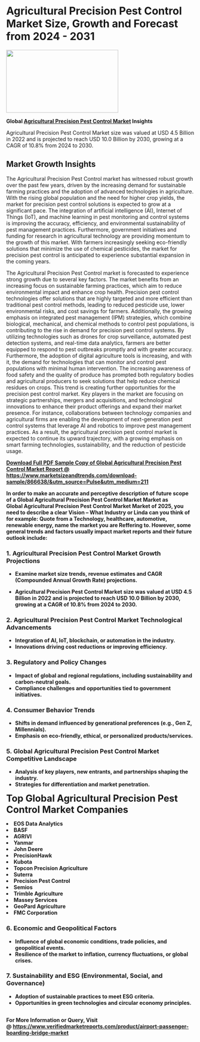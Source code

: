 <H1>Agricultural Precision Pest Control Market Size, Growth and Forecast from 2024 - 2031</H1><img class="aligncenter size-medium wp-image-584254" src="https://thirdeyenews.in/wp-content/uploads/2024/09/Global-Market-Research-300x168.jpeg" alt="" width="300" height="168" /><p><strong>Global&nbsp;<a href="https://www.marketsizeandtrends.com/download-sample/866638/&amp;utm_source=Pulse&amp;utm_medium=211">Agricultural Precision Pest Control Market</a> Insights</strong></p><p>Agricultural Precision Pest Control Market size was valued at USD 4.5 Billion in 2022 and is projected to reach USD 10.0 Billion by 2030, growing at a CAGR of 10.8% from 2024 to 2030.</p><p><h2>Market Growth Insights</h2> <p>The Agricultural Precision Pest Control market has witnessed robust growth over the past few years, driven by the increasing demand for sustainable farming practices and the adoption of advanced technologies in agriculture. With the rising global population and the need for higher crop yields, the market for precision pest control solutions is expected to grow at a significant pace. The integration of artificial intelligence (AI), Internet of Things (IoT), and machine learning in pest monitoring and control systems is improving the accuracy, efficiency, and environmental sustainability of pest management practices. Furthermore, government initiatives and funding for research in agricultural technology are providing momentum to the growth of this market. With farmers increasingly seeking eco-friendly solutions that minimize the use of chemical pesticides, the market for precision pest control is anticipated to experience substantial expansion in the coming years.</p> <p><strong><a href="download_sample_link_here"></a></strong></p> <p>The Agricultural Precision Pest Control market is forecasted to experience strong growth due to several key factors. The market benefits from an increasing focus on sustainable farming practices, which aim to reduce environmental impact and enhance crop health. Precision pest control technologies offer solutions that are highly targeted and more efficient than traditional pest control methods, leading to reduced pesticide use, lower environmental risks, and cost savings for farmers. Additionally, the growing emphasis on integrated pest management (IPM) strategies, which combine biological, mechanical, and chemical methods to control pest populations, is contributing to the rise in demand for precision pest control systems. By utilizing technologies such as drones for crop surveillance, automated pest detection systems, and real-time data analytics, farmers are better equipped to respond to pest outbreaks promptly and with greater accuracy. Furthermore, the adoption of digital agriculture tools is increasing, and with it, the demand for technologies that can monitor and control pest populations with minimal human intervention. The increasing awareness of food safety and the quality of produce has prompted both regulatory bodies and agricultural producers to seek solutions that help reduce chemical residues on crops. This trend is creating further opportunities for the precision pest control market. Key players in the market are focusing on strategic partnerships, mergers and acquisitions, and technological innovations to enhance their product offerings and expand their market presence. For instance, collaborations between technology companies and agricultural firms are enabling the development of next-generation pest control systems that leverage AI and robotics to improve pest management practices. As a result, the agricultural precision pest control market is expected to continue its upward trajectory, with a growing emphasis on smart farming technologies, sustainability, and the reduction of pesticide usage.</p> <p><strong><a href="get_more_link_here"></p><p><span class=""><strong>Download Full PDF Sample Copy of Global Agricultural Precision Pest Control Market Report</strong> @ <a href="https://www.marketsizeandtrends.com/download-sample/866638/&amp;utm_source=Pulse&amp;utm_medium=211" target="_blank">https://www.marketsizeandtrends.com/download-sample/866638/&amp;utm_source=Pulse&amp;utm_medium=211</a></span></p><p>In order to make an accurate and perceptive description of future scope of a Global&nbsp;Agricultural Precision Pest Control Market Market as Global&nbsp;Agricultural Precision Pest Control Market Market of 2025, you need to describe a clear Vision &ndash; What Industry or Linda can you think of for example: Quote from a Technology, healthcare, automotive, renewable energy, name the market you are Reffering to. However, some general trends and factors usually impact market reports and their future outlook include:</p><h3>1.&nbsp;<strong>Agricultural Precision Pest Control Market Growth Projections</strong></h3><ul><li>Examine market size trends, revenue estimates and CAGR (Compounded Annual Growth Rate) projections.</li><li><p>Agricultural Precision Pest Control Market size was valued at USD 4.5 Billion in 2022 and is projected to reach USD 10.0 Billion by 2030, growing at a CAGR of 10.8% from 2024 to 2030.</p></li></ul><h3>2.&nbsp;<strong>Agricultural Precision Pest Control Market Technological Advancements</strong></h3><ul><li>Integration of AI, IoT, blockchain, or automation in the industry.</li><li>Innovations driving cost reductions or improving efficiency.</li></ul><h3>3.&nbsp;<strong>Regulatory and Policy Changes</strong></h3><ul><li>Impact of global and regional regulations, including sustainability and carbon-neutral goals.</li><li>Compliance challenges and opportunities tied to government initiatives.</li></ul><h3>4.&nbsp;<strong>Consumer Behavior Trends</strong></h3><ul><li>Shifts in demand influenced by generational preferences (e.g., Gen Z, Millennials).</li><li>Emphasis on eco-friendly, ethical, or personalized products/services.</li></ul><h3>5.&nbsp;<strong>Global Agricultural Precision Pest Control Market Competitive Landscape</strong></h3><ul><li>Analysis of key players, new entrants, and partnerships shaping the industry.</li><li>Strategies for differentiation and market penetration.</li></ul><p data-pm-slice="1 1 []"><span style="color: inherit; font-family: inherit; font-size: 25px;">Top Global Agricultural Precision Pest Control Market Companies</span></p><div class="" data-test-id=""><p><li>EOS Data Analytics</li><li> BASF</li><li> AGRIVI</li><li> Yanmar</li><li> John Deere</li><li> PrecisionHawk</li><li> Kubota</li><li> Topcon Precision Agriculture</li><li> Suterra</li><li> Precision Pest Control</li><li> Semios</li><li> Trimble Agriculture</li><li> Massey Services</li><li> GeoPard Agriculture</li><li> FMC Corporation</li></p></div><h3>6.&nbsp;<strong>Economic and Geopolitical Factors</strong></h3><ul><li>Influence of global economic conditions, trade policies, and geopolitical events.</li><li>Resilience of the market to inflation, currency fluctuations, or global crises.</li></ul><h3>7.&nbsp;<strong>Sustainability and ESG (Environmental, Social, and Governance)</strong></h3><ul><li>Adoption of sustainable practices to meet ESG criteria.</li><li>Opportunities in green technologies and circular economy principles.</li></ul><h2><strong style="font-size: 14px;">For More Information or Query, Visit @&nbsp;</strong><a style="background-color: #ffffff; font-size: 14px;" href="https://www.marketsizeandtrends.com/report/agricultural-precision-pest-control-market/" target="_blank">https://www.verifiedmarketreports.com/product/airport-passenger-boarding-bridge-market</a></h2>
